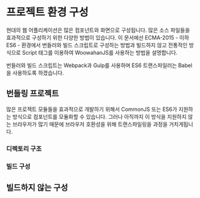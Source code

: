 # 프로젝트 환경 구성

현대의 웹 어플리케이션은 많은 컴포넌트와 화면으로 구성됩니다.
많은 소스 파일들을 효과적으로 구성하기 위한 다양한 방법이 있습니다.
이 문서에선 ECMA-2015 - 이하 ES6 - 환경에서 번들러와 빌드 스크립트로 구성하는 방법과 빌드하지 않고 전통적인 방식으로 Script 태그를 이용하여 WoowahanJS를 사용하는 방법을 설명합니다.

번들러와 빌드 스크립트는 Webpack과 Gulp를 사용하며 ES6 트랜스파일러는 Babel을 사용하도록 하겠습니다.

## 번들링 프로젝트

많은 프로젝트 모듈들을 효과적으로 개발하기 위해서 CommonJS 또는 ES6가 지원하는 방식으로 컴포넌트를 모듈화할 수 있습니다.
그러나 아직까지 이 방식을 지원하지 않는 브라우저가 많기 때문에 브라우저 호환성을 위해 트랜스파일링을 과정을 거치게됩니다.

### 디렉토리 구조

### 빌드 구성

## 빌드하지 않는 구성


